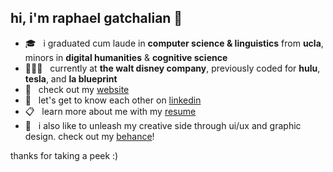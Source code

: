 ## hi, i'm raphael gatchalian 🌱

<!-- <a href='https://www.linkedin.com/in/raphaelg09/'><img align='left' alt="linkedin" src="./assets/linkedin.svg" height='18px'/></a> my linkedin&nbsp;
<a href='https://raphaeling.com'><img alt="portfolio site" src="./assets/browser.svg" height='21px'/></a> my website! -->

- 🎓 &nbsp; i graduated cum laude in **computer science & linguistics** from **ucla**, minors in **digital humanities** & **cognitive science**
- 👨🏻‍💻 &nbsp; currently at **the walt disney company**, previously coded for **hulu**, **tesla**, and **la blueprint**
- 👾 &nbsp; check out my [website](https://raphaeling.com)
- 📩 &nbsp; let's get to know each other on [linkedin](https://www.linkedin.com/in/raphaelg09/)
- 📋 &nbsp; learn more about me with my [resume](https://raphaeling.com/assets/resume.pdf)
- 🎨 &nbsp; i also like to unleash my creative side through ui/ux and graphic design. check out my [behance](https://behance.net/raphaelg09)!

thanks for taking a peek :)
